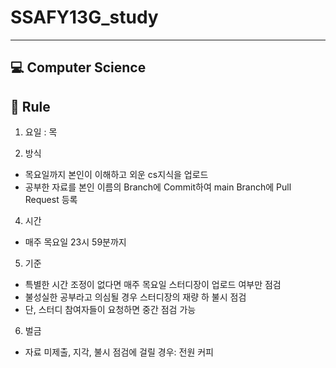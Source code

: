 # SSAFY13G_study #
----
💻 Computer Science 
----
📢 Rule 
----
1. 요일 : 목

2. 방식
- 목요일까지 본인이 이해하고 외운 cs지식을 업로드
- 공부한 자료를 본인 이름의 Branch에 Commit하여 main Branch에 Pull Request 등록

4. 시간
- 매주 목요일 23시 59분까지

5. 기준
- 특별한 시간 조정이 없다면 매주 목요일 스터디장이 업로드 여부만 점검
- 불성실한 공부라고 의심될 경우 스터디장의 재량 하 불시 점검
- 단, 스터디 참여자들이 요청하면 중간 점검 가능

6. 벌금
- 자료 미제출, 지각, 불시 점검에 걸릴 경우: 전원 커피 
